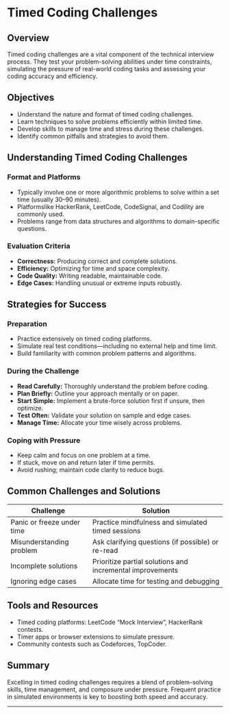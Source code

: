 # Timed Coding Challenges

## Overview

Timed coding challenges are a vital component of the technical interview process. They test your problem-solving abilities under time constraints, simulating the pressure of real-world coding tasks and assessing your coding accuracy and efficiency.

## Objectives

- Understand the nature and format of timed coding challenges.
- Learn techniques to solve problems efficiently within limited time.
- Develop skills to manage time and stress during these challenges.
- Identify common pitfalls and strategies to avoid them.

## Understanding Timed Coding Challenges

### Format and Platforms

- Typically involve one or more algorithmic problems to solve within a set time (usually 30–90 minutes).
- Platformslike HackerRank, LeetCode, CodeSignal, and Codility are commonly used.
- Problems range from data structures and algorithms to domain-specific questions.

### Evaluation Criteria

- **Correctness:** Producing correct and complete solutions.
- **Efficiency:** Optimizing for time and space complexity.
- **Code Quality:** Writing readable, maintainable code.
- **Edge Cases:** Handling unusual or extreme inputs robustly.

## Strategies for Success

### Preparation

- Practice extensively on timed coding platforms.
- Simulate real test conditions—including no external help and time limit.
- Build familiarity with common problem patterns and algorithms.

### During the Challenge

- **Read Carefully:** Thoroughly understand the problem before coding.
- **Plan Briefly:** Outline your approach mentally or on paper.
- **Start Simple:** Implement a brute-force solution first if unsure, then optimize.
- **Test Often:** Validate your solution on sample and edge cases.
- **Manage Time:** Allocate your time wisely across problems.

### Coping with Pressure

- Keep calm and focus on one problem at a time.
- If stuck, move on and return later if time permits.
- Avoid rushing; maintain code clarity to reduce bugs.

## Common Challenges and Solutions

| Challenge                     | Solution                                             |
| -----------------------------| ---------------------------------------------------|
| Panic or freeze under time    | Practice mindfulness and simulated timed sessions  |
| Misunderstanding problem      | Ask clarifying questions (if possible) or re-read   |
| Incomplete solutions          | Prioritize partial solutions and incremental improvements |
| Ignoring edge cases           | Allocate time for testing and debugging              |

## Tools and Resources

- Timed coding platforms: LeetCode “Mock Interview”, HackerRank contests.
- Timer apps or browser extensions to simulate pressure.
- Community contests such as Codeforces, TopCoder.

## Summary

Excelling in timed coding challenges requires a blend of problem-solving skills, time management, and composure under pressure. Frequent practice in simulated environments is key to boosting both speed and accuracy.

***
